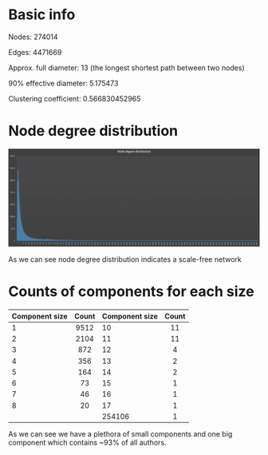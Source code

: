 # Basic info

Nodes: 274014

Edges: 4471669

Approx. full diameter: 13 (the longest shortest path between two nodes)

90% effective diameter: 5.175473

Clustering coefficient: 0.566830452965

# Node degree distribution

![Node degree distribution](node_degree_distribution.png "Node degree distribution")

As we can see node degree distribution indicates a scale-free network

# Counts of components for each size

| Component size | Count         | Component size | Count         |
| -------------- |:-------------:| -------------- |:-------------:|
| 1              | 9512          | 10             | 11            |
| 2              | 2104          | 11             | 11            |
| 3              | 872           | 12             | 4             |
| 4              | 356           | 13             | 2             |
| 5              | 164           | 14             | 2             |
| 6	             | 73            | 15             | 1             |
| 7              | 46            | 16             | 1             |
| 8              | 20            | 17             | 1             |
|                |               | 254106         |	1             |


As we can see we have a plethora of small components and one big component which contains ~93% of all authors.



